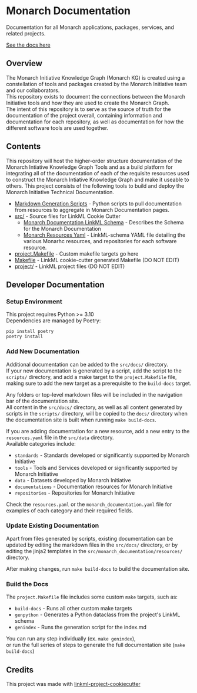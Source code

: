 # Monarch Documentation

Documentation for all Monarch applications, packages, services, and related projects.

[See the docs here](https://monarch-initiative.github.io/monarch-documentation/)


## Overview

The Monarch Initiative Knowledge Graph (Monarch KG) is created using a constellation of tools and packages created by the Monarch Initiative team and our collaborators.  
This repository exists to document the connections between the Monarch Initiative tools and how they are used to create the Monarch Graph.  
The intent of this repository is to serve as the source of truth for the documentation of the project overall, containing information and documentation for each repository, as well as documentation for how the different software tools are used together.


## Contents

This repository will host the higher-order structure documentation of the Monarch Intiative Knowledge Graph Tools and as a build platform for integrating all of the documentation of each of the requisite resources used to construct the Monarch Intiative Knowledge Graph and make it useable to others. This project consists of the following tools to build and deploy the Monarch Initiative Technical Documentation.

- [Markdown Generation Scripts](scripts/) - Python scripts to pull documentation from resources to aggregate in Monarch Documentation pages.
- [src/](src/) - Source files for LinkML Cookie Cutter
    - [Monarch Documentation LinkML Schema](src/monarch_documentation/schema/monarch_documentation.yaml) - Describes the Schema for the Monarch Documentation
    - [Monarch Resources Yaml](src/data/resources.yaml) - LinkML-schema YAML file detailing the various Monarhc resources, and repositories for each software resource.
- [project.Makefile](project.Makefile) - Custom makefile targets go here
- [Makefile](Makefile) - LinkML cookie-cutter generated Makefile (DO NOT EDIT) 
- [project/](project/) - LinkML project files (DO NOT EDIT)


## Developer Documentation

### Setup Environment
 
This project requires Python >= 3.10  
Dependencies are managed by Poetry:
```
pip install poetry
poetry install
```

### Add New Documentation

Additional documentation can be added to the `src/docs/` directory.  
If your new documentation is generated by a script, add the script to the `scripts/` directory, and add a make target to the `project.Makefile` file, making sure to add the new target as a prerequisite to the `build-docs` target.

Any folders or top-level markdown files will be included in the navigation bar of the documentation site.  
All content in the `src/docs/` directory, as well as all content generated by scripts in the `scripts/` directory, will be copied to the `docs/` directory when the documentation site is built when running `make build-docs`.

If you are adding documentation for a new resource, add a new entry to the `resources.yaml` file in the `src/data` directory.  
Available categories include:  
- `standards` - Standards developed or significantly supported by Monarch Initiative  
- `tools` - Tools and Services developed or significantly supported by Monarch Initiative
- `data` - Datasets developed by Monarch Initiative
- `documentations` - Documentation resources for Monarch Initiative
- `repositories` - Repositories for Monarch Initiative

Check the `resources.yaml` or the `monarch_documentation.yaml` file for examples of each category and their required fields.

### Update Existing Documentation

Apart from files generated by scripts, existing documentation can be updated by editing the markdown files in the `src/docs/` directory, or by editing the jinja2 templates in the `src/monarch_documentation/resources/` directory.

After making changes, run `make build-docs` to build the documentation site.

### Build the Docs

The `project.Makefile` file includes some custom `make` targets, such as: 
- `build-docs` - Runs all other custom make targets
- `genpython` - Generates a Python dataclass from the project's LinkML schema
- `genindex` - Runs the generation script for the index.md

You can run any step individually (ex. `make genindex`),  
or run the full series of steps to generate the full documentation site (`make build-docs`)


## Credits

This project was made with [linkml-project-cookiecutter](https://github.com/linkml/linkml-project-cookiecutter)


